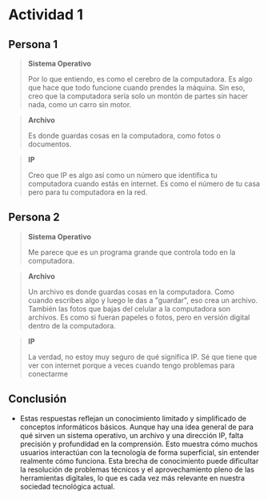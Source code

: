 # Actividad 1

## Persona 1
> **Sistema Operativo**
> 
> Por lo que entiendo, es como el cerebro de la computadora. Es algo que hace que todo funcione cuando prendes la máquina. Sin eso, creo que la computadora sería solo un montón de partes sin hacer nada, como un carro sin motor.

> **Archivo**
> 
> Es donde guardas cosas en la computadora, como fotos o documentos.

> **IP**
> 
> Creo que IP es algo así como un número que identifica tu computadora cuando estás en internet. Es como el número de tu casa pero para tu computadora en la red.

## Persona 2
> **Sistema Operativo**
> 
> Me parece que es un programa grande que controla todo en la computadora.

> **Archivo**
> 
> Un archivo es donde guardas cosas en la computadora. Como cuando escribes algo y luego le das a "guardar", eso crea un archivo. También las fotos que bajas del celular a la computadora son archivos. Es como si fueran papeles o fotos, pero en versión digital dentro de la computadora.

> **IP**
> 
> La verdad, no estoy muy seguro de qué significa IP. Sé que tiene que ver con internet porque a veces cuando tengo problemas para conectarme

## Conclusión

* Estas respuestas reflejan un conocimiento limitado y simplificado de conceptos informáticos básicos. Aunque hay una idea general de para qué sirven un sistema operativo, un archivo y una dirección IP, falta precisión y profundidad en la comprensión. Esto muestra cómo muchos usuarios interactúan con la tecnología de forma superficial, sin entender realmente cómo funciona. Esta brecha de conocimiento puede dificultar la resolución de problemas técnicos y el aprovechamiento pleno de las herramientas digitales, lo que es cada vez más relevante en nuestra sociedad tecnológica actual.